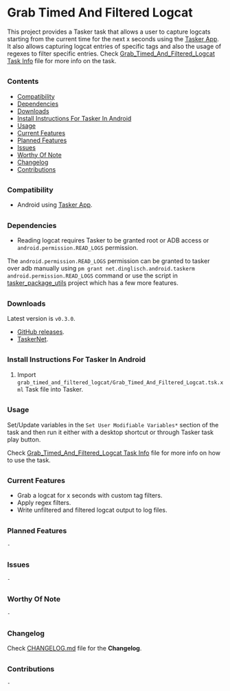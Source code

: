 # Grab Timed And Filtered Logcat

This project provides a Tasker task that allows a user to capture logcats starting from the current time for the next x seconds using the [Tasker App]. It also allows capturing logcat entries of specific tags and also the usage of regexes to filter specific entries. Check [Grab_Timed_And_Filtered_Logcat Task Info](Grab_Timed_And_Filtered_Logcat.tsk.md) file for more info on the task.
##


### Contents
- [Compatibility](#Compatibility)
- [Dependencies](#Dependencies)
- [Downloads](#Downloads)
- [Install Instructions For Tasker In Android](#Install-Instructions-For-Tasker-In-Android)
- [Usage](#Usage)
- [Current Features](#Current-Features)
- [Planned Features](#Planned-Features)
- [Issues](#Issues)
- [Worthy Of Note](#Worthy-Of-Note)
- [Changelog](#Changelog)
- [Contributions](#Contributions)
##


### Compatibility

- Android using [Tasker App].
##


### Dependencies

- Reading logcat requires Tasker to be granted root or ADB access or `android.permission.READ_LOGS` permission.

The `android.permission.READ_LOGS` permission can be granted to tasker over adb manually using `pm grant net.dinglisch.android.taskerm android.permission.READ_LOGS` command or use the script in [tasker_package_utils](https://github.com/Taskomater/tasker_package_utils) project which has a few more features.
##


### Downloads

Latest version is `v0.3.0`.

- [GitHub releases](https://github.com/agnostic-apollo/Tasker-Random-Stuff/releases).
- [TaskerNet](https://taskernet.com/shares/?user=AS35m8mXdvaT1Vj8TwkSaCaoMUv220IIGtHe3pG4MymrCUhpgzrat6njEOnDVVulhAIHLi6BPUt1&id=Task%3AGrab+Timed+And+Filtered+Logcat).
##


### Install Instructions For Tasker In Android

1. Import `grab_timed_and_filtered_logcat/Grab_Timed_And_Filtered_Logcat.tsk.xml` Task file into Tasker.
##

### Usage

Set/Update variables in the `Set User Modifiable Variables*` section of the task and then run it either with a desktop shortcut or through Tasker task play button.

Check [Grab_Timed_And_Filtered_Logcat Task Info](Grab_Timed_And_Filtered_Logcat.tsk.md) file for more info on how to use the task.
##


### Current Features

- Grab a logcat for x seconds with custom tag filters.
- Apply regex filters.
- Write unfiltered and filtered logcat output to log files.
##


### Planned Features

`-`
##


### Issues

`-`
##


### Worthy Of Note

`-`
##


### Changelog

Check [CHANGELOG.md](CHANGELOG.md) file for the **Changelog**.
##


### Contributions

`-`
##


[Tasker App]: https://play.google.com/store/apps/details?id=net.dinglisch.android.taskerm

